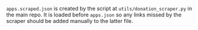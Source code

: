 `apps.scraped.json` is created by the script at `utils/donation_scraper.py` in the main repo. It is loaded before `apps.json` so any links missed by the scraper should be added manually to the latter file.
